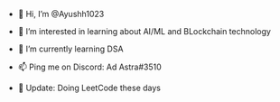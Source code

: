 - 👋 Hi, I’m @Ayushh1023
- 👀 I’m interested in learning about AI/ML and BLockchain technology
- 🌱 I’m currently learning DSA
- 📫 Ping me on Discord: Ad Astra#3510

- 📜 Update: Doing LeetCode these days
<!---
Ayushh1023/Ayushh1023 is a ✨ special ✨ repository because its `README.md` (this file) appears on your GitHub profile.
You can click the Preview link to take a look at your changes.
--->
